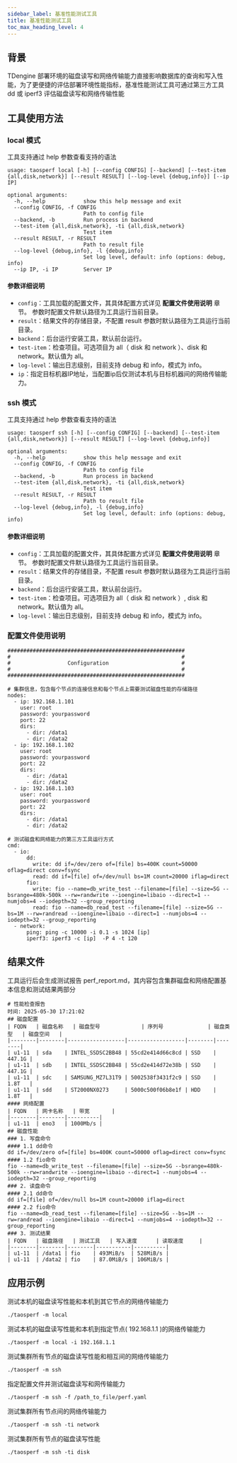 ```yaml
---
sidebar_label: 基准性能测试工具
title: 基准性能测试工具
toc_max_heading_level: 4
---
```


## 背景

TDengine 部署环境的磁盘读写和网络传输能力直接影响数据库的查询和写入性能，为了更便捷的评估部署环境性能指标，基准性能测试工具可通过第三方工具 dd 或 iperf3 评估磁盘读写和网络传输性能

## 工具使用方法

### local 模式

工具支持通过 help 参数查看支持的语法

```help
usage: taosperf local [-h] [--config CONFIG] [--backend] [--test-item {all,disk,network}] [--result RESULT] [--log-level {debug,info}] [--ip IP]

optional arguments:
  -h, --help            show this help message and exit
  --config CONFIG, -f CONFIG
                        Path to config file
  --backend, -b         Run process in backend
  --test-item {all,disk,network}, -ti {all,disk,network}
                        Test item
  --result RESULT, -r RESULT
                        Path to result file
  --log-level {debug,info}, -l {debug,info}
                        Set log level, default: info (options: debug, info)
  --ip IP, -i IP        Server IP
```

#### 参数详细说明

- `config`：工具加载的配置文件，其具体配置方式详见 **配置文件使用说明** 章节。 参数时配置文件默认路径为工具运行当前目录。
- `result`：结果文件的存储目录，不配置 result 参数时默认路径为工具运行当前目录。
- `backend`：后台运行安装工具，默认前台运行。
- `test-item`：检查项目。可选项目为 all（ disk 和 network ）、disk 和 network。默认值为 all。
- `log-level`：输出日志级别，目前支持 debug 和 info，模式为 info。
- `ip`：指定目标机器IP地址，当配置ip后仅测试本机与目标机器间的网络传输能力。

### ssh 模式

工具支持通过 help 参数查看支持的语法

```help
usage: taosperf ssh [-h] [--config CONFIG] [--backend] [--test-item {all,disk,network}] [--result RESULT] [--log-level {debug,info}]

optional arguments:
  -h, --help            show this help message and exit
  --config CONFIG, -f CONFIG
                        Path to config file
  --backend, -b         Run process in backend
  --test-item {all,disk,network}, -ti {all,disk,network}
                        Test item
  --result RESULT, -r RESULT
                        Path to result file
  --log-level {debug,info}, -l {debug,info}
                        Set log level, default: info (options: debug, info)
```

#### 参数详细说明

- `config`：工具加载的配置文件，其具体配置方式详见 **配置文件使用说明** 章节。 参数时配置文件默认路径为工具运行当前目录。
- `result`：结果文件的存储目录，不配置 result 参数时默认路径为工具运行当前目录。
- `backend`：后台运行安装工具，默认前台运行。
- `test-item`：检查项目。可选项目为 all（ disk 和 network ）, disk 和 network。默认值为 all。
- `log-level`：输出日志级别，目前支持 debug 和 info，模式为 info。

### 配置文件使用说明

```config
########################################################
#                                                      #
#                  Configuration                       #
#                                                      #
########################################################

# 集群信息，包含每个节点的连接信息和每个节点上需要测试磁盘性能的存储路径
nodes:
  - ip: 192.168.1.101
    user: root
    password: yourpassword
    port: 22
    dirs:
      - dir: /data1
      - dir: /data2
  - ip: 192.168.1.102
    user: root
    password: yourpassword
    port: 22
    dirs:
      - dir: /data1
      - dir: /data2
  - ip: 192.168.1.103
    user: root
    password: yourpassword
    port: 22
    dirs:
      - dir: /data1
      - dir: /data2

# 测试磁盘和网络能力的第三方工具运行方式
cmd:
  - io:
      dd:
        write: dd if=/dev/zero of=[file] bs=400K count=50000 oflag=direct conv=fsync
        read: dd if=[file] of=/dev/null bs=1M count=20000 iflag=direct
      fio:
        write: fio --name=db_write_test --filename=[file] --size=5G --bsrange=480k-500k --rw=randwrite --ioengine=libaio --direct=1 --numjobs=4 --iodepth=32 --group_reporting
        read: fio --name=db_read_test --filename=[file] --size=5G --bs=1M --rw=randread --ioengine=libaio --direct=1 --numjobs=4 --iodepth=32 --group_reporting
  - network:
      ping: ping -c 10000 -i 0.1 -s 1024 [ip]
      iperf3: iperf3 -c [ip]  -P 4 -t 120
```


## 结果文件
工具运行后会生成测试报告 perf_report.md，其内容包含集群磁盘和网络配置基本信息和测试结果两部分
```
# 性能检查报告
时间: 2025-05-30 17:21:02  
## 磁盘配置
| FQDN   | 磁盘名称   | 磁盘型号             | 序列号              | 磁盘类型   | 磁盘空间   |
|--------|--------|------------------|------------------|--------|--------|
| u1-11  | sda    | INTEL_SSDSC2BB48 | 55cd2e414d66c8cd | SSD    | 447.1G |
| u1-11  | sdb    | INTEL_SSDSC2BB48 | 55cd2e414d72e38b | SSD    | 447.1G |
| u1-11  | sdc    | SAMSUNG_MZ7L31T9 | 5002538f3431f2c9 | SSD    | 1.8T   |
| u1-11  | sdd    | ST2000NX0273     | 5000c500f06b8e1f | HDD    | 1.8T   |
#### 网络配置
| FQDN   | 网卡名称   | 带宽       |
|--------|--------|----------|
| u1-11  | eno3   | 1000Mb/s |
## 磁盘性能
### 1. 写盘命令
#### 1.1 dd命令
dd if=/dev/zero of=[file] bs=400K count=50000 oflag=direct conv=fsync  
#### 1.2 fio命令
fio --name=db_write_test --filename=[file] --size=5G --bsrange=480k-500k --rw=randwrite --ioengine=libaio --direct=1 --numjobs=4 --iodepth=32 --group_reporting  
### 2. 读盘命令
#### 2.1 dd命令
dd if=[file] of=/dev/null bs=1M count=20000 iflag=direct  
#### 2.2 fio命令
fio --name=db_read_test --filename=[file] --size=5G --bs=1M --rw=randread --ioengine=libaio --direct=1 --numjobs=4 --iodepth=32 --group_reporting  
### 3. 测试结果
| FQDN   | 磁盘路径   | 测试工具   | 写入速度      | 读取速度     |
|--------|--------|--------|-----------|----------|
| u1-11  | /data1 | fio    | 493MiB/s  | 528MiB/s |
| u1-11  | /data2 | fio    | 87.0MiB/s | 106MiB/s |

```

## 应用示例

测试本机的磁盘读写性能和本机到其它节点的网络传输能力
```
./taosperf -m local
```
测试本机的磁盘读写性能和本机到指定节点( 192.168.1.1 )的网络传输能力
```
./taosperf -m local -i 192.168.1.1
```
测试集群所有节点的磁盘读写性能和相互间的网络传输能力
```
./taosperf -m ssh
```
指定配置文件并测试磁盘读写和网传输能力
```
./taosperf -m ssh -f /path_to_file/perf.yaml
```
测试集群所有节点间的网络传输能力
```
./taosperf -m ssh -ti network
```
测试集群所有节点的磁盘读写性能
```
./taosperf -m ssh -ti disk
```